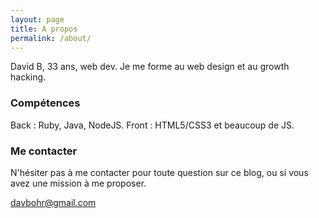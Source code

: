 ```yaml
---
layout: page
title: A propos
permalink: /about/
---
```


David B, 33 ans, web dev. Je me forme au web design et au growth hacking.

### Compétences

Back : Ruby, Java, NodeJS.
Front : HTML5/CSS3 et beaucoup de JS.

### Me contacter

N'hésiter pas à me contacter pour toute question sur ce blog, ou si vous avez une mission à me proposer.

[davbohr@gmail.com](mailto:davbohr@gmail.com)
